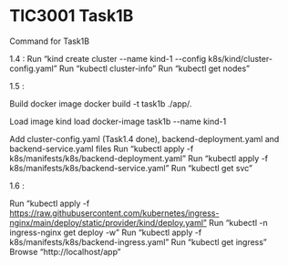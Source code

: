 # TIC3001 Task1B
Command for Task1B

1.4 : 
Run “kind create cluster --name kind-1 --config k8s/kind/cluster-config.yaml”
Run “kubectl cluster-info”
Run “kubectl get nodes”

1.5 : 

 Build docker image
 docker build -t task1b ./app/.


Load image
kind load docker-image task1b --name kind-1

Add cluster-config.yaml (Task1.4 done), backend-deployment.yaml and backend-service.yaml files
Run  “kubectl apply -f k8s/manifests/k8s/backend-deployment.yaml”
Run “kubectl apply -f k8s/manifests/k8s/backend-service.yaml”
Run “kubectl get svc”

1.6 :

Run “kubectl apply -f https://raw.githubusercontent.com/kubernetes/ingress-nginx/main/deploy/static/provider/kind/deploy.yaml”
Run “kubectl -n ingress-nginx get deploy -w”
Run “kubectl apply -f k8s/manifests/k8s/backend-ingress.yaml”
Run “kubectl get ingress”
Browse “http://localhost/app”

